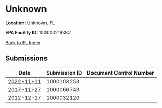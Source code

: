 # Unknown

**Location:** Unknown, FL

**EPA Facility ID:** 100000219382

[Back to FL Index](../../index.md)

## Submissions

| Date | Submission ID | Document Control Number |
|------|--------------|-------------------------|
| [2022-11-11](submissions/1000103253.md) | 1000103253 |  |
| [2017-11-27](submissions/1000066743.md) | 1000066743 |  |
| [2012-12-17](submissions/1000032120.md) | 1000032120 |  |

